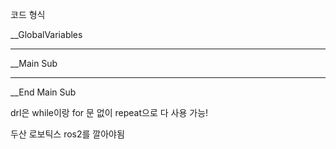 

코드 형식

__GlobalVariables

---

__Main Sub

---

__End Main Sub


drl은 while이랑 for 문 없이
repeat으로 다 사용 가능!


두산 로보틱스 ros2를 깔아야됨

